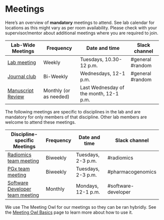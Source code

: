 # Meetings

Here’s an overview of **mandatory** meetings to attend. See lab calendar for locations as this might vary as per room availability. Please check with your supervisor/mentor about additional meetings where you are required to join.

| Lab-Wide Meetings                 | Frequency           | Date and time           | Slack channel     |
|-----------------------------------|---------------------|-------------------------|-------------------|
| [Lab meeting](lab_meeting.md)     | Weekly              | Tuesdays, 10.30-12 p.m. | #general #random  |
| [Journal club](journal_club.md)   | Bi-Weekly           | Wednesdays, 12-1 p.m.   | #general #random  |
| [Manuscript Review](../Manuscripts/manuscript_review_presentations.md) | Monthly (or as needed) | Last Wednesday of the month, 12-1 p.m. | |

The following meetings are specific to disciplines in the lab and are mandatory for only members of that discipline. Other lab members are welcome to attend these meetings.

| Discipline-specific Meetings                    | Frequency           | Date and time           | Slack channel      |
|-------------------------------------------------|---------------------|-------------------------|--------------------|
| [Radiomics team meeting](Radiomics_meeting.md)  | Biweekly            | Tuesdays, 2-3 p.m.      | #radiomics         |
| [PGx team meeting](pgx_meeting.md)              | Biweekly            | Tuesdays, 2-3 p.m.      | #pharmacogenomics  |
| [Software Developer team meeting](Software_dev_meeting.md)| Monthly   | Mondays, 12-1 p.m.      | #software-developer|

We use The Meeting Owl for our meetings so they can be ran hybridly. See the [Meeting Owl Basics](owl_basics.md) page to learn more about how to use it.